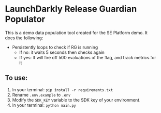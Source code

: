 # LaunchDarkly Release Guardian Populator
This is a demo data population tool created for the SE Platform demo. It does the following:
- Persistently loops to check if RG is running
    - If no: it waits 5 seconds then checks again
    - If yes: It will fire off 500 evaluations of the flag, and track metrics for it

## To use:
1. In your terminal: `pip install -r requirements.txt`
1. Rename `.env.example` to `.env`
1. Modify the `SDK_KEY` variable to the SDK key of your environment.
1. In your terminal: `python main.py`